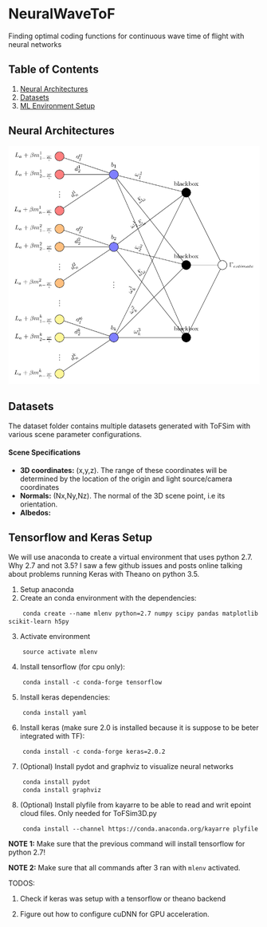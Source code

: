# NeuralWaveToF
Finding optimal coding functions for continuous wave time of flight with neural networks  


## Table of Contents
1. [Neural Architectures](#architectures)
2. [Datasets](#datasets)
3. [ML Environment Setup](#mlsetup)


<a name="architectures">
</a>

## Neural Architectures 

![Neural Architecture for Single Pixel Depth Recovery](https://github.com/felipegb94/NeuralWaveToF/blob/master/ArchitectureDiagrams/NeuralArchitecture_SinglePixelDepth.png)


<a name="datasets">
</a>

## Datasets

The dataset folder contains multiple datasets generated with ToFSim with various scene parameter configurations. 

#### Scene Specifications

* **3D coordinates:** (x,y,z). The range of these coordinates will be determined by the location of the origin and light source/camera coordinates
* **Normals:** (Nx,Ny,Nz). The normal of the 3D scene point, i.e its orientation.
* **Albedos:** 



<a name="mlsetup">
</a>

## Tensorflow and Keras Setup 

We will use anaconda to create a virtual environment that uses python 2.7. Why 2.7 and not 3.5? I saw a few github issues and posts online talking about problems running Keras with Theano on python 3.5.

1. Setup anaconda
2. Create an conda environment with the dependencies:

```
    conda create --name mlenv python=2.7 numpy scipy pandas matplotlib scikit-learn h5py 
```

3. Activate environment

```
    source activate mlenv
```

4. Install tensorflow (for cpu only):

```
    conda install -c conda-forge tensorflow
```


5. Install keras dependencies:

```
    conda install yaml
```

6. Install keras (make sure 2.0 is installed because it is suppose to be beter integrated with TF):

```
    conda install -c conda-forge keras=2.0.2
```

7. (Optional) Install pydot and graphviz to visualize neural networks

```
    conda install pydot
    conda install graphviz
```
8. (Optional) Install plyfile from kayarre to be able to read and writ epoint cloud files. Only needed for ToFSim3D.py
```
    conda install --channel https://conda.anaconda.org/kayarre plyfile
```

**NOTE 1:** Make sure that the previous command will install tensorflow for python 2.7!

**NOTE 2:** Make sure that all commands after 3 ran with `mlenv` activated.

TODOS:
1. Check if keras was setup with a tensorflow or theano backend

2. Figure out how to configure cuDNN for GPU acceleration. 
